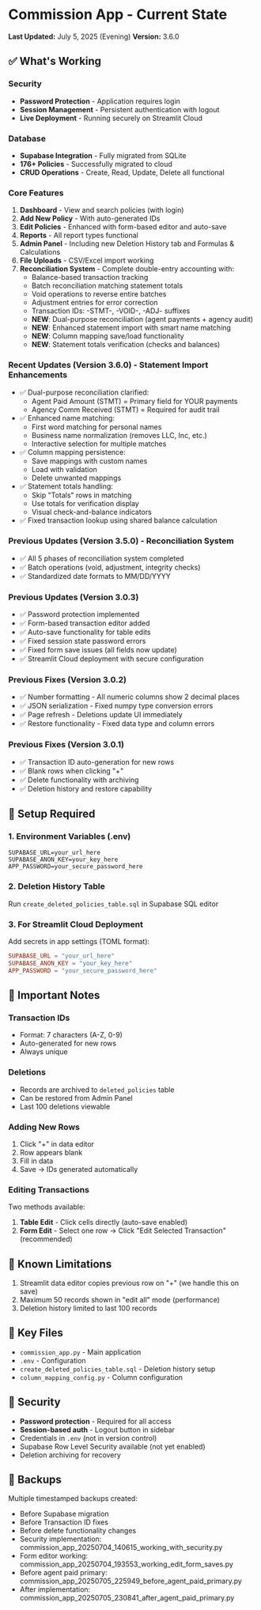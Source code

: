 # Commission App - Current State
**Last Updated:** July 5, 2025 (Evening)
**Version:** 3.6.0

## ✅ What's Working

### Security
- **Password Protection** - Application requires login
- **Session Management** - Persistent authentication with logout
- **Live Deployment** - Running securely on Streamlit Cloud

### Database
- **Supabase Integration** - Fully migrated from SQLite
- **176+ Policies** - Successfully migrated to cloud
- **CRUD Operations** - Create, Read, Update, Delete all functional

### Core Features
1. **Dashboard** - View and search policies (with login)
2. **Add New Policy** - With auto-generated IDs
3. **Edit Policies** - Enhanced with form-based editor and auto-save
4. **Reports** - All report types functional
5. **Admin Panel** - Including new Deletion History tab and Formulas & Calculations
6. **File Uploads** - CSV/Excel import working
7. **Reconciliation System** - Complete double-entry accounting with:
   - Balance-based transaction tracking
   - Batch reconciliation matching statement totals
   - Void operations to reverse entire batches
   - Adjustment entries for error correction
   - Transaction IDs: -STMT-, -VOID-, -ADJ- suffixes
   - **NEW**: Dual-purpose reconciliation (agent payments + agency audit)
   - **NEW**: Enhanced statement import with smart name matching
   - **NEW**: Column mapping save/load functionality
   - **NEW**: Statement totals verification (checks and balances)

### Recent Updates (Version 3.6.0) - Statement Import Enhancements
- ✅ Dual-purpose reconciliation clarified:
  - Agent Paid Amount (STMT) = Primary field for YOUR payments
  - Agency Comm Received (STMT) = Required for audit trail
- ✅ Enhanced name matching:
  - First word matching for personal names
  - Business name normalization (removes LLC, Inc, etc.)
  - Interactive selection for multiple matches
- ✅ Column mapping persistence:
  - Save mappings with custom names
  - Load with validation
  - Delete unwanted mappings
- ✅ Statement totals handling:
  - Skip "Totals" rows in matching
  - Use totals for verification display
  - Visual check-and-balance indicators
- ✅ Fixed transaction lookup using shared balance calculation

### Previous Updates (Version 3.5.0) - Reconciliation System
- ✅ All 5 phases of reconciliation system completed
- ✅ Batch operations (void, adjustment, integrity checks)
- ✅ Standardized date formats to MM/DD/YYYY

### Previous Updates (Version 3.0.3)
- ✅ Password protection implemented
- ✅ Form-based transaction editor added
- ✅ Auto-save functionality for table edits
- ✅ Fixed session state password errors
- ✅ Fixed form save issues (all fields now update)
- ✅ Streamlit Cloud deployment with secure configuration

### Previous Fixes (Version 3.0.2)
- ✅ Number formatting - All numeric columns show 2 decimal places
- ✅ JSON serialization - Fixed numpy type conversion errors
- ✅ Page refresh - Deletions update UI immediately
- ✅ Restore functionality - Fixed data type and column errors

### Previous Fixes (Version 3.0.1)
- ✅ Transaction ID auto-generation for new rows
- ✅ Blank rows when clicking "+"
- ✅ Delete functionality with archiving
- ✅ Deletion history and restore capability

## 🔧 Setup Required

### 1. Environment Variables (.env)
```
SUPABASE_URL=your_url_here
SUPABASE_ANON_KEY=your_key_here
APP_PASSWORD=your_secure_password_here
```

### 2. Deletion History Table
Run `create_deleted_policies_table.sql` in Supabase SQL editor

### 3. For Streamlit Cloud Deployment
Add secrets in app settings (TOML format):
```toml
SUPABASE_URL = "your_url_here"
SUPABASE_ANON_KEY = "your_key_here"
APP_PASSWORD = "your_secure_password_here"
```

## 📝 Important Notes

### Transaction IDs
- Format: 7 characters (A-Z, 0-9)
- Auto-generated for new rows
- Always unique

### Deletions
- Records are archived to `deleted_policies` table
- Can be restored from Admin Panel
- Last 100 deletions viewable

### Adding New Rows
1. Click "+" in data editor
2. Row appears blank
3. Fill in data
4. Save → IDs generated automatically

### Editing Transactions
Two methods available:
1. **Table Edit** - Click cells directly (auto-save enabled)
2. **Form Edit** - Select one row → Click "Edit Selected Transaction" (recommended)

## 🚨 Known Limitations

1. Streamlit data editor copies previous row on "+" (we handle this on save)
2. Maximum 50 records shown in "edit all" mode (performance)
3. Deletion history limited to last 100 records

## 📂 Key Files

- `commission_app.py` - Main application
- `.env` - Configuration
- `create_deleted_policies_table.sql` - Deletion history setup
- `column_mapping_config.py` - Column configuration

## 🔐 Security

- **Password protection** - Required for all access
- **Session-based auth** - Logout button in sidebar
- Credentials in `.env` (not in version control)
- Supabase Row Level Security available (not yet enabled)
- Deletion archiving for recovery

## 💾 Backups

Multiple timestamped backups created:
- Before Supabase migration
- Before Transaction ID fixes
- Before delete functionality changes
- Security implementation: commission_app_20250704_140615_working_with_security.py
- Form editor working: commission_app_20250704_193553_working_edit_form_saves.py
- Before agent paid primary: commission_app_20250705_225949_before_agent_paid_primary.py
- After implementation: commission_app_20250705_230841_after_agent_paid_primary.py